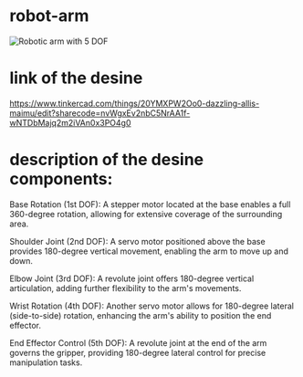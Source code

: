 # robot-arm
![Robotic arm with 5 DOF](https://github.com/user-attachments/assets/45346c7a-f919-43e5-905d-542994eb4722)

# link of the desine 
https://www.tinkercad.com/things/20YMXPW2Oo0-dazzling-allis-maimu/edit?sharecode=nvWgxEv2nbC5NrAA1f-wNTDbMajq2m2iVAn0x3PO4g0

# description of the desine components:
Base Rotation (1st DOF):
A stepper motor located at the base enables a full 360-degree rotation, allowing for extensive coverage of the surrounding area.

Shoulder Joint (2nd DOF):
A servo motor positioned above the base provides 180-degree vertical movement, enabling the arm to move up and down.

Elbow Joint (3rd DOF):
A revolute joint offers 180-degree vertical articulation, adding further flexibility to the arm's movements.

Wrist Rotation (4th DOF):
Another servo motor allows for 180-degree lateral (side-to-side) rotation, enhancing the arm's ability to position the end effector.

End Effector Control (5th DOF):
A revolute joint at the end of the arm governs the gripper, providing 180-degree lateral control for precise manipulation tasks.
